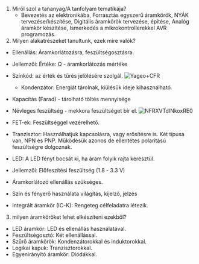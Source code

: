 1. Miről szol a tananyag/A tanfolyam tematikája?
   - Bevezetés az elektronikába, Forrasztás egyszerű áramkörök, NYÁK tervezése/készítése, Digitális áramkörök tervezése, építése, Analóg áramkör készítése, Ismerkedés a mikrokontrollerekkel AVR programozás.
2. Milyen alakatrészeket tanultunk, ezek mire valók?
- Ellenállás: Áramkorlátozásra, feszültségosztásra.
 - Jellemzői: Értéke: Ω - áramkorlátozás mértéke
- Színkód: az érték és tűrés jelölésére szolgál.
![Yageo+CFR](https://github.com/user-attachments/assets/0c7fb7a4-85a3-4859-b017-5c292b765251)


  - Kondenzátor: Energiát tárolnak, kiülésűk ideje kihasználható.
- Kapacítás (Farad) - tárolható töltés mennyisége
- Névleges feszültség - mekkora feszültséget bír el.
  ![NFRXVTdINkoxRE0](https://github.com/user-attachments/assets/5a02457d-6f72-4e35-a86f-c18ef1aa7889)


- FET-ek: Feszültséggel vezérelhető.



- Tranzisztor: Használhatjuk kapcsolásra, vagy erősítésre is. Két típusa van, NPN és PNP. Működésük azonos de ellentétes polaritású feszültségre dolgoznak.

- LED: A LED fényt bocsát ki, ha áram folyik rajta keresztül.
- Jellemzői: Előfeszítési feszültség (1.8 - 3.3 V)
- Áramkorlátozó ellenállás szükséges.
- Szín és fényerő használata világítás, kijelző, jelzés


- Integrált áramkör (IC-K): Rengeteg célfeladatra létezik.
3. milyen áramköröket lehet elkészíteni ezekből?
- LED áramkör: LED és ellenállás használatával.
- Feszültségosztó: Két ellenállással.
- Szűrő áramkörök: Kondenzátorokkal és induktorokkal.
- Logikai kapuk: Tranzisztorokkal.
- Egyenirányító áramkör: Diódákkal.

